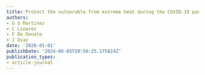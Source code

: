 ```yaml
---
title: Protect the vulnerable from extreme heat during the COVID-19 pandemic
authors:
- G S Martinez
- C Linares
- F De Donato
- J Diaz
date: '2020-01-01'
publishDate: '2024-06-05T20:56:25.175824Z'
publication_types:
- article-journal
---
```

